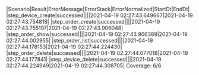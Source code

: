 |Scenario|Result|ErrorMessage|ErrorStack|ErrorNormalized|StartDt|EndDt|
|step_device_create|successed||||2021-04-19 02:27:43.649667|2021-04-19 02:27:43.754818|
|step_order_create|successed||||2021-04-19 02:27:43.755197|2021-04-19 02:27:43.906048|
|step_order_show|successed||||2021-04-19 02:27:43.906389|2021-04-19 02:27:44.002955|
|step_order_list|successed||||2021-04-19 02:27:44.178153|2021-04-19 02:27:44.224430|
|step_order_delete|successed||||2021-04-19 02:27:44.077018|2021-04-19 02:27:44.177841|
|step_device_delete|successed||||2021-04-19 02:27:44.224949|2021-04-19 02:27:44.308705|
Coverage: 6/6
